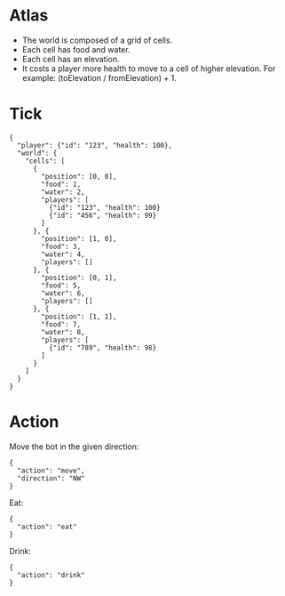 # Atlas

* The world is composed of a grid of cells.
* Each cell has food and water.
* Each cell has an elevation.
* It costs a player more health to move to a cell of higher elevation. For example: (toElevation / fromElevation) + 1.

# Tick

    {
      "player": {"id": "123", "health": 100},
      "world": {
        "cells": [
          {
            "position": [0, 0],
            "food": 1,
            "water": 2,
            "players": [
              {"id": "123", "health": 100}
              {"id": "456", "health": 99}
            ]
          }, {
            "position": [1, 0],
            "food": 3,
            "water": 4,
            "players": []
          }, {
            "position": [0, 1],
            "food": 5,
            "water": 6,
            "players": []
          }, {
            "position": [1, 1],
            "food": 7,
            "water": 8,
            "players": [
              {"id": "789", "health": 98}
            ]
          }
        ]
      }
    }

# Action

Move the bot in the given direction:

    {
      "action": "move",
      "direction": "NW"
    }

Eat:

    {
      "action": "eat"
    }

Drink:

    {
      "action": "drink"
    }
